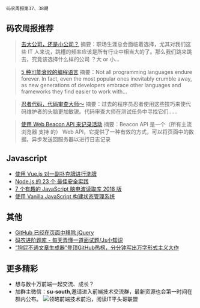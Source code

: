 `码农周报第37、38期`

码农周报推荐
-------

> [去大公司，还是小公司？](https://mp.weixin.qq.com/s/uYZJzF7WKsFG5WHa2X91uw)
> 摘要：职场生涯总会面临着选择，尤其对我们这些 IT 人来说，跳槽的频率应该是所有行业中相当大的了。那么我们跳来跳去，究竟该选择什么样的公司 ？大 or 小…

> [5 种可能衰败的编程语言](https://mp.weixin.qq.com/s/_BZZynyXRfIhLurYjX_szA)
> 摘要：Not all programming languages endure forever. In fact, even the most popular ones inevitably crumble away, as new generations of developers embrace other languages and frameworks they find easier to work with…

> [忍者代码，代码审查大师～](https://mp.weixin.qq.com/s/J09PpF0cixjx4DBeC7EpGg)
> 摘要：过去的程序员忍者使用这些技巧来使代码维护者的头脑更加敏锐。代码审查大师在测试任务中寻找它们……

> [使用 Web Beacon API 来记录活动](https://javascriptweekly.com/link/50565/web)
> 摘要：Beacon API 是一个（所有主流浏览器 支持 的） Web API，它提供了一种有效的方式，可以将页面中的数据，异步发送回服务器以进行日志记录

Javascript
-------
+ [使用 Vue.js 对一副扑克牌进行洗牌](https://javascriptweekly.com/link/50913/web)
+ [Node.js 的 23 个 最佳安全实践](https://javascriptweekly.com/link/50916/web)
+ [7 个有趣的 JavaScript 脑电波读取库 2018 版](https://javascriptweekly.com/link/50925/web)
+ [使用 Vanilla JavaScript 构建状态管理系统](https://javascriptweekly.com/link/50571/web)

其他
-------
+ [GitHub 已经在页面中移除 jQuery](https://www.javascriptc.com/2986.html)
+ [码农进阶题库 - 每天弄懂一道面试题/Js小知识](https://www.javascriptc.com/interview-tips/zh_CN/javascript/)
+ [“狗屁不通文章生成器”登顶GitHub热榜，分分钟写出万字形式主义大作](https://www.javascriptc.com/2628.html)

更多精彩
-------
+ 想与数十万前端一起交流、成长？
+ 加群主微信：**su-south**,邀请进入前端技术交流群，最新资源也会第一时间在群内公布。
![领略前端技术前沿，阅读IT平头哥联盟](https://user-images.githubusercontent.com/18324563/70604044-d2df1800-1c32-11ea-9fcd-dd6cd1740cd8.png)






